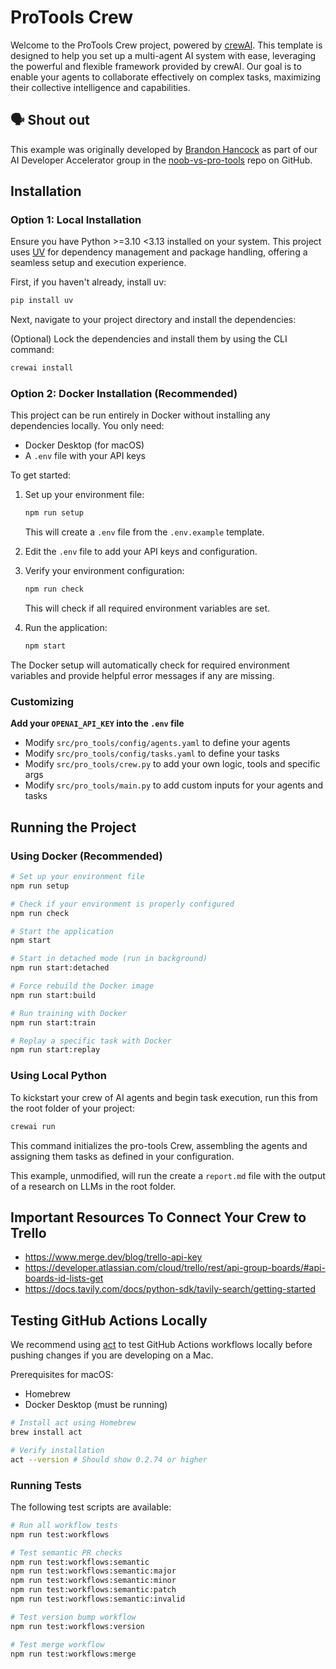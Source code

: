 # ProTools Crew

Welcome to the ProTools Crew project, powered by [crewAI](https://crewai.com). This template is designed to help you set up a multi-agent AI system with ease, leveraging the powerful and flexible framework provided by crewAI. Our goal is to enable your agents to collaborate effectively on complex tasks, maximizing their collective intelligence and capabilities.

## 🗣️ Shout out

This example was originally developed by [Brandon Hancock](https://github.com/bhancockio) as part of our AI Developer Accelerator group in the [noob-vs-pro-tools](https://github.com/bhancockio/noob-vs-pro-tools) repo on GitHub.

## Installation

### Option 1: Local Installation

Ensure you have Python >=3.10 <3.13 installed on your system. This project uses [UV](https://docs.astral.sh/uv/) for dependency management and package handling, offering a seamless setup and execution experience.

First, if you haven't already, install uv:

```bash
pip install uv
```

Next, navigate to your project directory and install the dependencies:

(Optional) Lock the dependencies and install them by using the CLI command:

```bash
crewai install
```

### Option 2: Docker Installation (Recommended)

This project can be run entirely in Docker without installing any dependencies locally. You only need:

- Docker Desktop (for macOS)
- A `.env` file with your API keys

To get started:

1. Set up your environment file:

   ```bash
   npm run setup
   ```

   This will create a `.env` file from the `.env.example` template.

2. Edit the `.env` file to add your API keys and configuration.

3. Verify your environment configuration:

   ```bash
   npm run check
   ```

   This will check if all required environment variables are set.

4. Run the application:

   ```bash
   npm start
   ```

The Docker setup will automatically check for required environment variables and provide helpful error messages if any are missing.

### Customizing

**Add your `OPENAI_API_KEY` into the `.env` file**

- Modify `src/pro_tools/config/agents.yaml` to define your agents
- Modify `src/pro_tools/config/tasks.yaml` to define your tasks
- Modify `src/pro_tools/crew.py` to add your own logic, tools and specific args
- Modify `src/pro_tools/main.py` to add custom inputs for your agents and tasks

## Running the Project

### Using Docker (Recommended)

```bash
# Set up your environment file
npm run setup

# Check if your environment is properly configured
npm run check

# Start the application
npm start

# Start in detached mode (run in background)
npm run start:detached

# Force rebuild the Docker image
npm run start:build

# Run training with Docker
npm run start:train

# Replay a specific task with Docker
npm run start:replay
```

### Using Local Python

To kickstart your crew of AI agents and begin task execution, run this from the root folder of your project:

```bash
crewai run
```

This command initializes the pro-tools Crew, assembling the agents and assigning them tasks as defined in your configuration.

This example, unmodified, will run the create a `report.md` file with the output of a research on LLMs in the root folder.

## Important Resources To Connect Your Crew to Trello

- <https://www.merge.dev/blog/trello-api-key>
- <https://developer.atlassian.com/cloud/trello/rest/api-group-boards/#api-boards-id-lists-get>
- <https://docs.tavily.com/docs/python-sdk/tavily-search/getting-started>

## Testing GitHub Actions Locally

We recommend using [act](https://github.com/nektos/act) to test GitHub Actions workflows locally before pushing changes if you are developing on a Mac.

Prerequisites for macOS:

- Homebrew
- Docker Desktop (must be running)

```sh
# Install act using Homebrew
brew install act

# Verify installation
act --version # Should show 0.2.74 or higher
```

### Running Tests

The following test scripts are available:

```bash
# Run all workflow tests
npm run test:workflows

# Test semantic PR checks
npm run test:workflows:semantic
npm run test:workflows:semantic:major
npm run test:workflows:semantic:minor
npm run test:workflows:semantic:patch
npm run test:workflows:semantic:invalid

# Test version bump workflow
npm run test:workflows:version

# Test merge workflow
npm run test:workflows:merge
```

